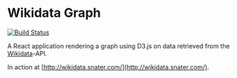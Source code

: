 # Wikidata Graph
[![Build Status](https://travis-ci.org/Snater/wikidata-graph.svg?branch=master)](https://travis-ci.org/Snater/wikidata-graph)

A React application rendering a graph using D3.js on data retrieved from the [Wikidata](https://www.wikidata.org/)-API.

In action at [http://wikidata.snater.com/](http://wikidata.snater.com/).
